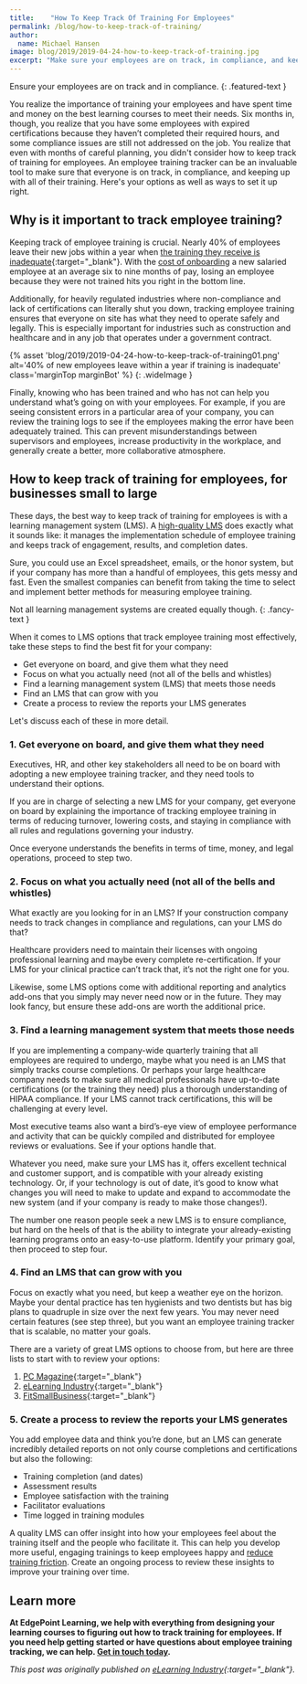 ```yaml
---
title:    "How To Keep Track Of Training For Employees"
permalink: /blog/how-to-keep-track-of-training/
author:
  name: Michael Hansen
image: blog/2019/2019-04-24-how-to-keep-track-of-training.jpg
excerpt: "Make sure your employees are on track, in compliance, and keeping up with all of their training. Here's how to keep track of training right. "
---
```

Ensure your employees are on track and in compliance. 
{: .featured-text }

You realize the importance of training your employees and have spent time and money on the best learning courses to meet their needs. Six months in, though, you realize that you have some employees with expired certifications because they haven’t completed their required hours, and some compliance issues are still not addressed on the job. You realize that even with months of careful planning, you didn't consider how to keep track of training for employees. An employee training tracker can be an invaluable tool to make sure that everyone is on track, in compliance, and keeping up with all of their training. Here's your options as well as ways to set it up right.

## Why is it important to track employee training?

Keeping track of employee training is crucial. Nearly 40% of employees leave their new jobs within a year when [the training they receive is inadequate](https://www.go2hr.ca/training-development/employee-training-is-worth-the-investment){:target="_blank"}. With the [cost of onboarding](/blog/cost-of-training-new-employees/) a new salaried employee at an average six to nine months of pay, losing an employee because they were not trained hits you right in the bottom line.

Additionally, for heavily regulated industries where non-compliance and lack of certifications can literally shut you down, tracking employee training ensures that everyone on site has what they need to operate safely and legally. This is especially important for industries such as construction and healthcare and in any job that operates under a government contract.

{% asset 'blog/2019/2019-04-24-how-to-keep-track-of-training01.png'
  alt='40% of new employees leave within a year if training is inadequate'
  class='marginTop marginBot' %}
{: .wideImage }

Finally, knowing who has been trained and who has not can help you understand what’s going on with your employees. For example, if you are seeing consistent errors in a particular area of your company, you can review the training logs to see if the employees making the error have been adequately trained. This can prevent misunderstandings between supervisors and employees, increase productivity in the workplace, and generally create a better, more collaborative atmosphere.

## How to keep track of training for employees, for businesses small to large

These days, the best way to keep track of training for employees is with a learning management system (LMS). A [high-quality LMS](/blog/best-lms-for-small-business/) does exactly what it sounds like: it manages the implementation schedule of employee training and keeps track of engagement, results, and completion dates.

Sure, you could use an Excel spreadsheet, emails, or the honor system, but if your company has more than a handful of employees, this gets messy and fast. Even the smallest companies can benefit from taking the time to select and implement better methods for measuring employee training. 

Not all learning management systems are created equally though.
{: .fancy-text }

When it comes to LMS options that track employee training most effectively, take these steps to find the best fit for your company:

* Get everyone on board, and give them what they need
* Focus on what you actually need (not all of the bells and whistles)
* Find a learning management system (LMS) that meets those needs
* Find an LMS that can grow with you
* Create a process to review the reports your LMS generates

Let's discuss each of these in more detail. 

### 1. Get everyone on board, and give them what they need

Executives, HR, and other key stakeholders all need to be on board with adopting a new employee training tracker, and they need tools to understand their options.

If you are in charge of selecting a new LMS for your company, get everyone on board by explaining the importance of tracking employee training in terms of reducing turnover, lowering costs, and staying in compliance with all rules and regulations governing your industry.

Once everyone understands the benefits in terms of time, money, and legal operations, proceed to step two.

### 2. Focus on what you actually need (not all of the bells and whistles)

What exactly are you looking for in an LMS? If your construction company needs to track changes in compliance and regulations, can your LMS do that?

Healthcare providers need to maintain their licenses with ongoing professional learning and maybe every complete re-certification. If your LMS for your clinical practice can’t track that, it’s not the right one for you.

Likewise, some LMS options come with additional reporting and analytics add-ons that you simply may never need now or in the future. They may look fancy, but ensure these add-ons are worth the additional price.

### 3. Find a learning management system that meets those needs

If you are implementing a company-wide quarterly training that all employees are required to undergo, maybe what you need is an LMS that simply tracks course completions. Or perhaps your large healthcare company needs to make sure all medical professionals have up-to-date certifications (or the training they need) plus a thorough understanding of HIPAA compliance. If your LMS cannot track certifications, this will be challenging at every level.

Most executive teams also want a bird’s-eye view of employee performance and activity that can be quickly compiled and distributed for employee reviews or evaluations. See if your options handle that.

Whatever you need, make sure your LMS has it, offers excellent technical and customer support, and is compatible with your already existing technology. Or, if your technology is out of date, it’s good to know what changes you will need to make to update and expand to accommodate the new system (and if your company is ready to make those changes!).

The number one reason people seek a new LMS is to ensure compliance, but hard on the heels of that is the ability to integrate your already-existing learning programs onto an easy-to-use platform. Identify your primary goal, then proceed to step four.

### 4. Find an LMS that can grow with you

Focus on exactly what you need, but keep a weather eye on the horizon. Maybe your dental practice has ten hygienists and two dentists but has big plans to quadruple in size over the next few years. You may never need certain features (see step three), but you want an employee training tracker that is scalable, no matter your goals.

There are a variety of great LMS options to choose from, but here are three lists to start with to review your options:

1. [PC Magazine](https://www.pcmag.com/article2/0,2817,2488347,00.asp){:target="_blank"}
2. [eLearning Industry](https://elearningindustry.com/the-20-best-learning-management-systems){:target="_blank"}
3. [FitSmallBusiness](https://fitsmallbusiness.com/best-lms-learning-management-system/){:target="_blank"}

### 5. Create a process to review the reports your LMS generates

You add employee data and think you’re done, but an LMS can generate incredibly detailed reports on not only course completions and certifications but also the following:

* Training completion (and dates)
* Assessment results
* Employee satisfaction with the training
* Facilitator evaluations
* Time logged in training modules

A quality LMS can offer insight into how your employees feel about the training itself and the people who facilitate it. This can help you develop more useful, engaging trainings to keep employees happy and [reduce training friction](/blog/reduce-training-friction/). Create an ongoing process to review these insights to improve your training over time.

## Learn more

<strong>At EdgePoint Learning, we help with everything from designing your learning courses to figuring out how to track training for employees. If you need help getting started or have questions about employee training tracking, we can help. [Get in touch today](/contact/).</strong>

<i>This post was originally published on [eLearning Industry](https://elearningindustry.com/track-employee-training-keep){:target="_blank"}.</i>
